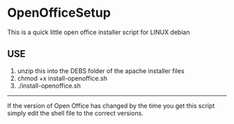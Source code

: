 # OpenOfficeSetup
This is a quick little open office installer script for LINUX debian

USE
------
1) unzip this into the DEBS folder of the apache installer files
2) chmod +x install-openoffice.sh
3) ./install-openoffice.sh

------
If the version of Open Office has changed by the time you get this script
simply edit the shell file to the correct versions.
